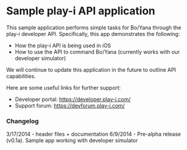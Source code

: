 # Sample play-i API application
This sample application performs simple tasks for Bo/Yana through the play-i developer API. Specifically, this app demonstrates the following:
* How the play-i API is being used in iOS
* How to use the API to command Bo/Yana (currently works with our developer simulator)

We will continue to update this application in the future to outline API capabilities.

Here are some useful links for further support:
* Developer portal: https://developer.play-i.com/
* Support forum: https://devforum.play-i.com/

### Changelog
3/17/2014 - header files + documentation
6/9/2014 - Pre-alpha release (v0.1a).  Sample app working with developer simulator